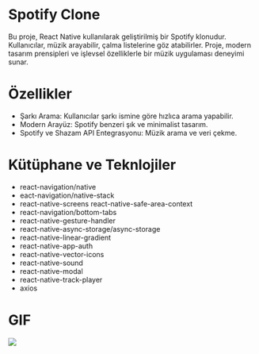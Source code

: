 # Spotify Clone

Bu proje, React Native kullanılarak geliştirilmiş bir Spotify klonudur. Kullanıcılar, müzik arayabilir, çalma listelerine göz atabilirler. Proje, modern tasarım prensipleri ve işlevsel özelliklerle bir müzik uygulaması deneyimi sunar.

# Özellikler

- Şarkı Arama: Kullanıcılar şarkı ismine göre hızlıca arama yapabilir.
- Modern Arayüz: Spotify benzeri şık ve minimalist tasarım.
- Spotify ve Shazam API Entegrasyonu: Müzik arama ve veri çekme.

# Kütüphane ve Teknlojiler

- react-navigation/native
- eact-navigation/native-stack
- react-native-screens react-native-safe-area-context
- react-navigation/bottom-tabs
- react-native-gesture-handler
- react-native-async-storage/async-storage
- react-native-linear-gradient
- react-native-app-auth
- react-native-vector-icons
- react-native-sound
- react-native-modal
- react-native-track-player
- axios

# GIF

![](assets/spotify.gif)
